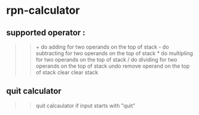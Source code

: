 # rpn-calculator

supported operator :
----
>> \+ do adding for two operands on the top of stack
>> \- do subtracting for two operands on the top of stack
>> \* do multipling for two operands on the top of stack
>> \/ do dividing for two operands on the top of stack
>> undo remove operand on the top of stack
>> clear clear stack

## quit calculator
>> quit calcaulator if input starts with "quit"
